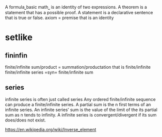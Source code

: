 A formula⎵basic math⎵ is an identity of two expressions.
A theorem is a statement that has a possible proof.
A statement is a declarative sentence that is true or false.
axiom = premise that is an identity

# setlike

## fininfin

finite/infinite sum/product = summation/productation that is finite/infinite
finite/infinite series =syn= finite/infinite sum

## series

infinite series is often just called series
Any ordered finite/infinite sequence can produce a finite/infinite series.
A partial sum is the n first terms of an infinite series.
An infinite series' sum is the value of the limit of the its partial sum as n tends to infinity.
A infinite series is convergent/divergent if its sum does/does not exist.

https://en.wikipedia.org/wiki/Inverse_element